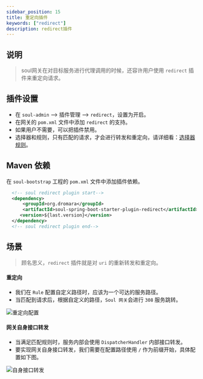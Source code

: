 ```yaml
---
sidebar_position: 15
title: 重定向插件
keywords: ["redirect"]
description: redirect插件
---
```


## 说明

> soul网关在对目标服务进行代理调用的时候，还容许用户使用 `redirect` 插件来重定向请求。

## 插件设置

* 在 `soul-admin` --> 插件管理 --> `redirect`，设置为开启。
* 在网关的 `pom.xml` 文件中添加 `redirect` 的支持。
* 如果用户不需要，可以把插件禁用。
* 选择器和规则，只有匹配的请求，才会进行转发和重定向，请详细看：[选择器规则](../admin/selector-and-rule)。

## Maven 依赖

在 `soul-bootstrap` 工程的 `pom.xml` 文件中添加插件依赖。

```xml
  <!-- soul redirect plugin start-->
  <dependency>
      <groupId>org.dromara</groupId>
      <artifactId>soul-spring-boot-starter-plugin-redirect</artifactId>
     <version>${last.version}</version>
  </dependency>
  <!-- soul redirect plugin end-->
```

## 场景

> 顾名思义，`redirect` 插件就是对 `uri` 的重新转发和重定向。

#### 重定向

* 我们在 `Rule` 配置自定义路径时，应该为一个可达的服务路径。
* 当匹配到请求后，根据自定义的路径，`Soul 网关`会进行 `308` 服务跳转。

![重定向配置](/img/soul/plugin/redirect/redirect-01.png)

#### 网关自身接口转发

* 当满足匹配规则时，服务内部会使用 `DispatcherHandler` 内部接口转发。
* 要实现网关自身接口转发，我们需要在配置路径使用 `/` 作为前缀开始，具体配置如下图。

![自身接口转发](/img/soul/plugin/redirect/redirect-02.png)
